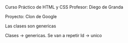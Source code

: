 Curso Práctico de HTML y CSS
Profesor: Diego de Granda

Proyecto: Clon de Google

Las clases son genericas 

Clases -> genericas. Se van a repetir
Id -> unico